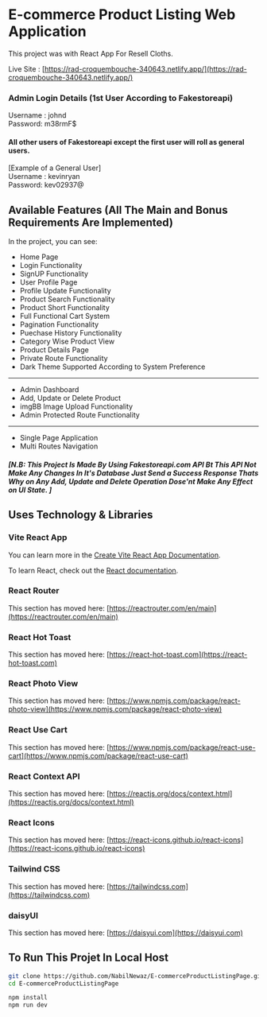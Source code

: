 # E-commerce Product Listing Web Application

This project was with React App For Resell Cloths.

Live Site : [https://rad-croquembouche-340643.netlify.app/](https://rad-croquembouche-340643.netlify.app/)

### Admin Login Details (1st User According to Fakestoreapi)

Username : johnd<br />
Password: m38rmF$

#### All other users of Fakestoreapi except the first user will roll as general users.

[Example of a General User] <br/>
Username : kevinryan<br />
Password: kev02937@

## Available Features (All The Main and Bonus Requirements Are Implemented)

In the project, you can see:

- Home Page
- Login Functionality
- SignUP Functionality
- User Profile Page
- Profile Update Functionality
- Product Search Functionality
- Product Short Functionality
- Full Functional Cart System
- Pagination Functionality
- Puechase History Functionality
- Category Wise Product View
- Product Details Page
- Private Route Functionality
- Dark Theme Supported According to System Preference

---

- Admin Dashboard
- Add, Update or Delete Product
- imgBB Image Upload Functionality
- Admin Protected Route Functionality

---

- Single Page Application
- Multi Routes Navigation

##### [N.B: This Project Is Made By Using Fakestoreapi.com API Bt This API Not Make Any Changes In It's Database Just Send a Success Response Thats Why on Any Add, Update and Delete Operation Dose'nt Make Any Effect on UI State. ]

## Uses Technology & Libraries

### Vite React App

You can learn more in the [Create Vite React App Documentation](https://vitejs.dev/guide/).

To learn React, check out the [React documentation](https://reactjs.org/).

### React Router

This section has moved here: [https://reactrouter.com/en/main](https://reactrouter.com/en/main)

### React Hot Toast

This section has moved here: [https://react-hot-toast.com](https://react-hot-toast.com)

### React Photo View

This section has moved here: [https://www.npmjs.com/package/react-photo-view](https://www.npmjs.com/package/react-photo-view)

### React Use Cart

This section has moved here: [https://www.npmjs.com/package/react-use-cart](https://www.npmjs.com/package/react-use-cart)

### React Context API

This section has moved here: [https://reactjs.org/docs/context.html](https://reactjs.org/docs/context.html)

### React Icons

This section has moved here: [https://react-icons.github.io/react-icons](https://react-icons.github.io/react-icons)

### Tailwind CSS

This section has moved here: [https://tailwindcss.com](https://tailwindcss.com)

### daisyUI

This section has moved here: [https://daisyui.com](https://daisyui.com)

## To Run This Projet In Local Host

```bash
git clone https://github.com/NabilNewaz/E-commerceProductListingPage.git
cd E-commerceProductListingPage

npm install
npm run dev
```
